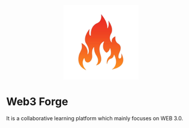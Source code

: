 <p align='center'>
<img src='./assets/logo.png' width='200px'/>

# Web3 Forge
It is a collaborative learning platform which mainly focuses on WEB 3.0. 




</p>
